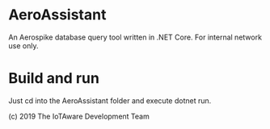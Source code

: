 AeroAssistant
=============

An Aerospike database query tool written in .NET Core. For internal network use only.


Build and run
=============

Just cd into the AeroAssistant folder and execute dotnet run. 


(c) 2019 The IoTAware Development Team